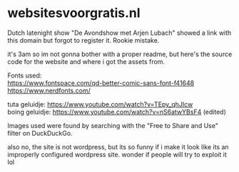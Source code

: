 # websitesvoorgratis.nl
Dutch latenight show "De Avondshow met Arjen Lubach" showed a link with this domain but forgot to register it. Rookie mistake.

it's 3am so im not gonna bother with a proper readme, but here's the source code for the website and where i got the assets from.

Fonts used:  
https://www.fontspace.com/qd-better-comic-sans-font-f41648  
https://www.nerdfonts.com/  


tuta geluidje: https://www.youtube.com/watch?v=TEpy_qhJIcw  
boing geluidje: https://www.youtube.com/watch?v=nS6atwYBsF4 (edited)  

Images used were found by searching with the "Free to Share and Use" filter on DuckDuckGo.

also no, the site is not wordpress, but its so funny if i make it look like its an improperly configured wordpress site. wonder if people will try to exploit it lol
